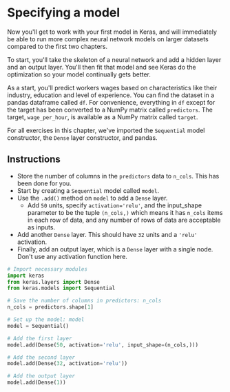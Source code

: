 # Specifying a model #

Now you'll get to work with your first model in Keras, and will immediately be able to run more complex neural network models on larger datasets compared to the first two chapters.

To start, you'll take the skeleton of a neural network and add a hidden layer and an output layer. You'll then fit that model and see Keras do the optimization so your model continually gets better.

As a start, you'll predict workers wages based on characteristics like their industry, education and level of experience. You can find the dataset in a pandas dataframe called `df`. For convenience, everything in `df` except for the target has been converted to a NumPy matrix called `predictors`. The target, `wage_per_hour`, is available as a NumPy matrix called `target`.

For all exercises in this chapter, we've imported the `Sequential` model constructor, the `Dense` layer constructor, and pandas.

## Instructions ##

* Store the number of columns in the `predictors` data to `n_cols`. This has been done for you.
* Start by creating a `Sequential` model called `model`.
* Use the `.add()` method on `model` to add a `Dense` layer.
   * Add `50` units, specify `activation='relu'`, and the input_shape parameter to be the tuple `(n_cols,)` which means it has `n_cols` items in each row of data, and any number of rows of data are acceptable as inputs.
* Add another `Dense` layer. This should have `32` units and a `'relu'` activation.
* Finally, add an output layer, which is a `Dense` layer with a single node. Don't use any activation function here.

```python
# Import necessary modules
import keras
from keras.layers import Dense
from keras.models import Sequential

# Save the number of columns in predictors: n_cols
n_cols = predictors.shape[1]

# Set up the model: model
model = Sequential()

# Add the first layer
model.add(Dense(50, activation='relu', input_shape=(n_cols,)))

# Add the second layer
model.add(Dense(32, activation='relu'))

# Add the output layer
model.add(Dense(1))
```

